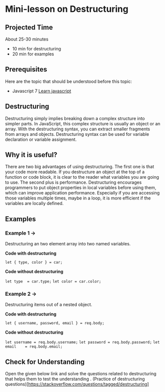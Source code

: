 # Mini-lesson on Destructuring

## Projected Time

About 25-30 minutes
- 10 min for destructuring
- 20 min for examples

## Prerequisites

Here are the topic that should be understood before this topic:
- Javascript 7
[Learn javascript](https://www.codecademy.com/catalog/language/javascript)

## Destructuring

Destructuring simply implies breaking down a complex structure into simpler parts. In JavaScript, this complex structure is usually an 
object or an array. With the destructuring syntax, you can extract smaller fragments from arrays and objects. Destructuring syntax can be
used for variable declaration or variable assignment.

## Why it is useful?

There are two big advantages of using destructuring. The first one is that your code more readable. If you destructure an object at the
top of a function or code block, it is clear to the reader what variables you are going to use.
The second plus is performance. Destructuring encourages programmers to put object properties in local variables before using them,
which can improve application performance. Especially if you are accessing those variables multiple times, maybe in a loop, it is more
efficient if the variables are locally defined.

## Examples

### Example 1 ->

Destructuring an two element array into two named variables.

**Code with destructuring**

`let { type, color } = car;`

**Code without destructuring**

`let type  = car.type;`
`let color = car.color;`

### Example 2 ->

Destructuring items out of a nested object.

**Code with destructuring**

`let { username, password, email } = req.body;`

**Code without destructuring**

`let username = req.body.username;`
`let password = req.body.password;`
`let email    = req.body.email;`

## Check for Understanding 

Open the given below link and solve the questions related to destructuring that helps them to test the understanding .
(Practice of destructuring questions)[https://stackoverflow.com/questions/tagged/destructuring]

